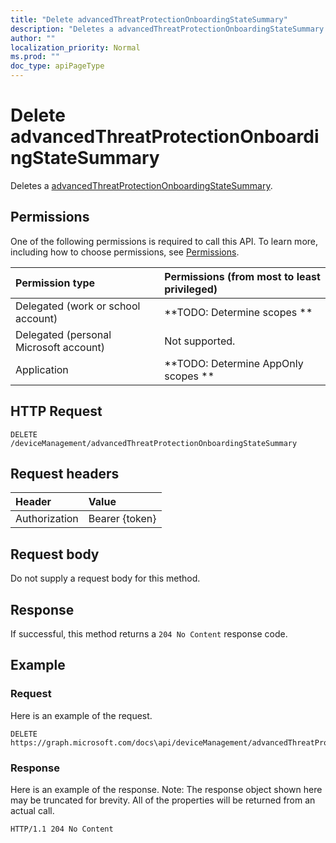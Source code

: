 ```yaml
---
title: "Delete advancedThreatProtectionOnboardingStateSummary"
description: "Deletes a advancedThreatProtectionOnboardingStateSummary."
author: ""
localization_priority: Normal
ms.prod: ""
doc_type: apiPageType
---
```


# Delete advancedThreatProtectionOnboardingStateSummary

Deletes a [advancedThreatProtectionOnboardingStateSummary](../resources/advancedthreatprotectiononboardingstatesummary.md).

## Permissions
One of the following permissions is required to call this API. To learn more, including how to choose permissions, see [Permissions](/concepts/permissions-reference.md).

|Permission type|Permissions (from most to least privileged)|
|:---|:---|
|Delegated (work or school account)|**TODO: Determine scopes **|
|Delegated (personal Microsoft account)|Not supported.|
|Application|**TODO: Determine AppOnly scopes **|

## HTTP Request
<!-- {
  "blockType": "ignored"
}
-->
``` http
DELETE /deviceManagement/advancedThreatProtectionOnboardingStateSummary
```

## Request headers
|Header|Value|
|:---|:---|
|Authorization|Bearer {token}|

## Request body
Do not supply a request body for this method.

## Response
If successful, this method returns a `204 No Content` response code.

## Example

### Request
Here is an example of the request.
<!-- {
  "blockType": "request",
  "name": "delete_advancedthreatprotectiononboardingstatesummary"
}
-->
``` http
DELETE https://graph.microsoft.com/docs\api/deviceManagement/advancedThreatProtectionOnboardingStateSummary
```

### Response
Here is an example of the response. Note: The response object shown here may be truncated for brevity. All of the properties will be returned from an actual call.
<!-- {
  "blockType": "response",
  "truncated": true
}
-->
``` http
HTTP/1.1 204 No Content
```

